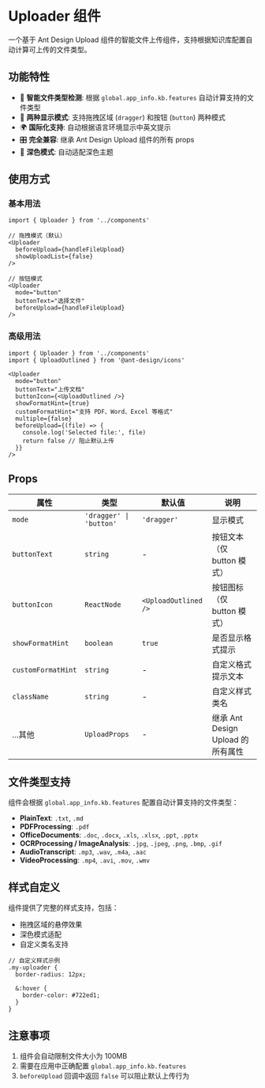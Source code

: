 # Uploader 组件

一个基于 Ant Design Upload 组件的智能文件上传组件，支持根据知识库配置自动计算可上传的文件类型。

## 功能特性

- 🎯 **智能文件类型检测**: 根据 `global.app_info.kb.features` 自动计算支持的文件类型
- 🎨 **两种显示模式**: 支持拖拽区域 (`dragger`) 和按钮 (`button`) 两种模式
- 🌍 **国际化支持**: 自动根据语言环境显示中英文提示
- 🎛️ **完全兼容**: 继承 Ant Design Upload 组件的所有 props
- 🌙 **深色模式**: 自动适配深色主题

## 使用方式

### 基本用法

```tsx
import { Uploader } from '../components'

// 拖拽模式（默认）
<Uploader
  beforeUpload={handleFileUpload}
  showUploadList={false}
/>

// 按钮模式
<Uploader
  mode="button"
  buttonText="选择文件"
  beforeUpload={handleFileUpload}
/>
```

### 高级用法

```tsx
import { Uploader } from '../components'
import { UploadOutlined } from '@ant-design/icons'

<Uploader
  mode="button"
  buttonText="上传文档"
  buttonIcon={<UploadOutlined />}
  showFormatHint={true}
  customFormatHint="支持 PDF、Word、Excel 等格式"
  multiple={false}
  beforeUpload={(file) => {
    console.log('Selected file:', file)
    return false // 阻止默认上传
  }}
/>
```

## Props

| 属性 | 类型 | 默认值 | 说明 |
|------|------|--------|------|
| `mode` | `'dragger' \| 'button'` | `'dragger'` | 显示模式 |
| `buttonText` | `string` | - | 按钮文本（仅 button 模式） |
| `buttonIcon` | `ReactNode` | `<UploadOutlined />` | 按钮图标（仅 button 模式） |
| `showFormatHint` | `boolean` | `true` | 是否显示格式提示 |
| `customFormatHint` | `string` | - | 自定义格式提示文本 |
| `className` | `string` | - | 自定义样式类名 |
| ...其他 | `UploadProps` | - | 继承 Ant Design Upload 的所有属性 |

## 文件类型支持

组件会根据 `global.app_info.kb.features` 配置自动计算支持的文件类型：

- **PlainText**: `.txt`, `.md`
- **PDFProcessing**: `.pdf`
- **OfficeDocuments**: `.doc`, `.docx`, `.xls`, `.xlsx`, `.ppt`, `.pptx`
- **OCRProcessing / ImageAnalysis**: `.jpg`, `.jpeg`, `.png`, `.bmp`, `.gif`
- **AudioTranscript**: `.mp3`, `.wav`, `.m4a`, `.aac`
- **VideoProcessing**: `.mp4`, `.avi`, `.mov`, `.wmv`

## 样式自定义

组件提供了完整的样式支持，包括：
- 拖拽区域的悬停效果
- 深色模式适配
- 自定义类名支持

```less
// 自定义样式示例
.my-uploader {
  border-radius: 12px;
  
  &:hover {
    border-color: #722ed1;
  }
}
```

## 注意事项

1. 组件会自动限制文件大小为 100MB
2. 需要在应用中正确配置 `global.app_info.kb.features`
3. `beforeUpload` 回调中返回 `false` 可以阻止默认上传行为
